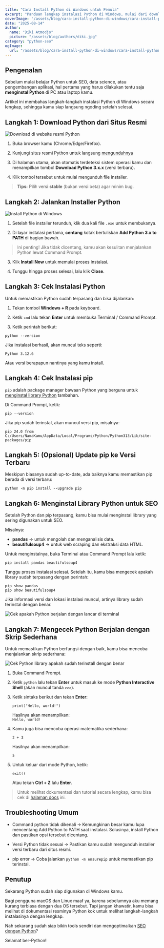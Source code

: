 ```yaml
---  
title: "Cara Install Python di Windows untuk Pemula"
excerpt: "Panduan lengkap instalasi Python di Windows, mulai dari download, instalasi, hingga pengecekan versi. Cocok untuk kamu yang baru belajar Python."
coverImage: "/assets/blog/cara-install-python-di-windows/cara-install-python-di-windows.webp"
date: "2025-08-14"
author:  
  name: "Diki Atmodjo"
  picture: "/assets/blog/authors/diki.jpg"
category: "python-seo"  
ogImage:  
  url: "/assets/blog/cara-install-python-di-windows/cara-install-python-di-windows.webp"
---
```


## Pengenalan

Sebelum mulai belajar Python untuk SEO, data science, atau pengembangan aplikasi, hal pertama yang harus dilakukan tentu saja **menginstal Python** di PC atau laptop kamu.  

Artikel ini membahas langkah-langkah instalasi Python di Windows secara lengkap, sehingga kamu siap langsung ngoding setelah selesai.

## Langkah 1: Download Python dari Situs Resmi

![Download di website resmi Python](/assets/blog/cara-install-python-di-windows/1_python-download.webp)

1. Buka browser kamu (Chrome/Edge/Firefox).

2. Kunjungi situs resmi Python untuk langsung [mengunduhnya](https://www.python.org/downloads/)

3. Di halaman utama, akan otomatis terdeteksi sistem operasi kamu dan menampilkan tombol **Download Python 3.x.x** (versi terbaru).

4. Klik tombol tersebut untuk mulai mengunduh file installer.

> **Tips:** Pilih versi **stable** (bukan versi beta) agar minim bug.

## Langkah 2: Jalankan Installer Python

![Install Python di Windows](/assets/blog/cara-install-python-di-windows/2_install-python.webp)

1. Setelah file installer terunduh, klik dua kali file `.exe` untuk membukanya.  

2. Di layar instalasi pertama, **centang** kotak bertuliskan **Add Python 3.x to PATH** di bagian bawah.    

> Ini penting! Jika tidak dicentang, kamu akan kesulitan menjalankan Python lewat Command Prompt.

3. Klik **Install Now** untuk memulai proses instalasi.  

4. Tunggu hingga proses selesai, lalu klik **Close**.

## Langkah 3: Cek Instalasi Python

Untuk memastikan Python sudah terpasang dan bisa dijalankan:

1. Tekan tombol **Windows + R** pada keyboard.

2. Ketik `cmd` lalu tekan **Enter** untuk membuka Terminal / Command Prompt.

3. Ketik perintah berikut: 

`python --version`

Jika instalasi berhasil, akan muncul teks seperti:

`Python 3.12.6`

Atau versi berapapun nantinya yang kamu install.

## Langkah 4: Cek Instalasi pip

`pip` adalah package manager bawaan Python yang berguna untuk [menginstal library Python](/python-seo/python-library) tambahan.

Di Command Prompt, ketik:

`pip --version`

Jika pip sudah terinstal, akan muncul versi pip, misalnya:

`pip 24.0 from C:/Users/NamaKamu/AppData/Local/Programs/Python/Python313/Lib/site-packages/pip`

## Langkah 5: (Opsional) Update pip ke Versi Terbaru

Meskipun biasanya sudah up-to-date, ada baiknya kamu memastikan pip berada di versi terbaru:

`python -m pip install --upgrade pip`

## Langkah 6: Menginstal Library Python untuk SEO

Setelah Python dan pip terpasang, kamu bisa mulai menginstal library yang sering digunakan untuk SEO.

Misalnya:

* **pandas** → untuk mengolah dan menganalisis data.  
* **beautifulsoup4** → untuk web scraping dan ekstraksi data HTML.

Untuk menginstalnya, buka Terminal atau Command Prompt lalu ketik:

`pip install pandas beautifulsoup4`

Tunggu proses instalasi selesai. Setelah itu, kamu bisa mengecek apakah library sudah terpasang dengan perintah:

`pip show pandas`  
`pip show beautifulsoup4`

Jika informasi versi dan lokasi instalasi muncul, artinya library sudah terinstal dengan benar.

![Cek apakah Python berjalan dengan lancar di terminal](/assets/blog/cara-install-python-di-windows/3_cek-python.webp)

## Langkah 7: Mengecek Python Berjalan dengan Skrip Sederhana

Untuk memastikan Python berfungsi dengan baik, kamu bisa mencoba menjalankan skrip sederhana:

![Cek Python library apakah sudah terinstall dengan benar](/assets/blog/cara-install-python-di-windows/4_cek-python-library.webp)

1. Buka Command Prompt.

2. Ketik `python` lalu tekan **Enter** untuk masuk ke mode **Python Interactive Shell** (akan muncul tanda `>>>`).

3. Ketik sintaks berikut dan tekan **Enter**:

    `print("Hello, world!")`  

    Hasilnya akan menampilkan:  
    `Hello, world!`  

4. Kamu juga bisa mencoba operasi matematika sederhana:  

   `2 + 3`  

   Hasilnya akan menampilkan:  

   `5`  

5. Untuk keluar dari mode Python, ketik:  

   `exit()`  

   Atau tekan **Ctrl + Z** lalu **Enter**.

> Untuk melihat dokumentasi dan tutorial secara lengkap, kamu bisa cek di [halaman docs](https://docs.python.org/3.13/using/windows.html) ini.

## Troubleshooting Umum

* Command python tidak dikenali → Kemungkinan besar kamu lupa mencentang Add Python to PATH saat instalasi. Solusinya, install Python dan pastikan opsi tersebut dicentang.  

* Versi Python tidak sesuai → Pastikan kamu sudah mengunduh installer versi terbaru dari situs resmi.  

* pip error → Coba jalankan `python -m ensurepip` untuk memastikan pip terinstal.

## Penutup

Sekarang Python sudah siap digunakan di Windows kamu.

Bagi pengguna macOS dan Linux maaf ya, karena sebelumnya aku memang kurang terbiasa dengan dua OS tersebut. Tapi jangan khawatir, kamu bisa melihat di dokumentasi resminya Python kok untuk melihat langkah-langkah instalasinya dengan lengkap.

Nah sekarang sudah siap bikin tools sendiri dan mengoptimalkan [SEO dengan Python](/python-seo/python-untuk-seo)?

Selamat ber-Python!
